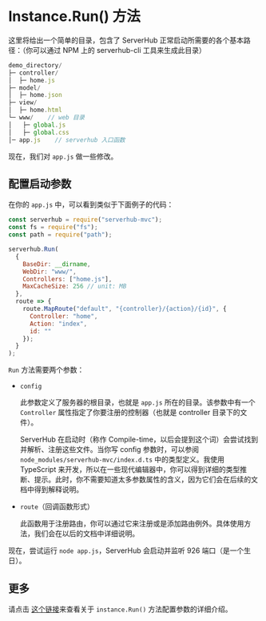 # Instance.Run() 方法

这里将给出一个简单的目录，包含了 ServerHub 正常启动所需要的各个基本路径：（你可以通过 NPM 上的 serverhub-cli 工具来生成此目录）

```js
demo_directory/
├─ controller/
│  ├─ home.js
├─ model/
│  ├─ home.json
├─ view/
│  ├─ home.html
└─ www/    // web 目录
│   ├─ global.js
│   ├─ global.css
│─ app.js    // serverhub 入口函数
```

现在，我们对 `app.js` 做一些修改。

## 配置启动参数

在你的 `app.js` 中，可以看到类似于下面例子的代码：

```js
const serverhub = require("serverhub-mvc");
const fs = require("fs");
const path = require("path");

serverhub.Run(
  {
    BaseDir: __dirname,
    WebDir: "www/",
    Controllers: ["home.js"],
    MaxCacheSize: 256 // unit: MB
  },
  route => {
    route.MapRoute("default", "{controller}/{action}/{id}", {
      Controller: "home",
      Action: "index",
      id: ""
    });
  }
);
```

`Run` 方法需要两个参数：

* `config`

  此参数定义了服务器的根目录，也就是 `app.js` 所在的目录。该参数中有一个 `Controller` 属性指定了你要注册的控制器（也就是 controller 目录下的文件）。

  ServerHub 在启动时（称作 Compile-time，以后会提到这个词）会尝试找到并解析、注册这些文件。当你写 config 参数时，可以参阅 `node_modules/serverhub-mvc/index.d.ts` 中的类型定义。我使用 TypeScript 来开发，所以在一些现代编辑器中，你可以得到详细的类型推断、提示。此时，你不需要知道太多参数属性的含义，因为它们会在后续的文档中得到解释说明。

* `route`（回调函数形式）

  此函数用于注册路由，你可以通过它来注册或是添加路由例外。具体使用方法，我们会在以后的文档中详细说明。

现在，尝试运行 `node app.js`，ServerHub 会启动并监听 926 端口（是一个生日）。

## 更多

请点击 [这个链接](/zh/documention/run-module-method.html)来查看关于 `instance.Run()` 方法配置参数的详细介绍。
